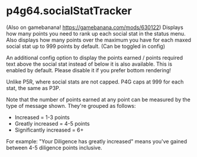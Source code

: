 # p4g64.socialStatTracker
(Also on gamebanana! https://gamebanana.com/mods/630122)
Displays how many points you need to rank up each social stat in the status menu. Also displays how many points over the maximum you have for each maxed social stat up to 999 points by default. (Can be toggled in config)

An additional config option to display the points earned / points required text above the social stat instead of below it is also available. This is enabled by default. Please disable it if you prefer bottom rendering!

Unlike P5R, where social stats are not capped. P4G caps at 999 for each stat, the same as P3P.

Note that the number of points earned at any point can be measured by the type of message shown. They're grouped as follows:

- Increased = 1-3 points
- Greatly increased = 4-5 points
- Significantly increased = 6+

For example: "Your Diligence has greatly increased" means you've gained between 4-5 diligence points inclusive.
